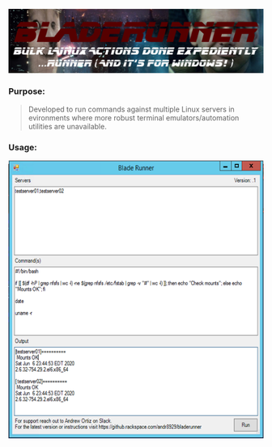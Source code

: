 <p align="center"><img src='/images/bladerunner.png'>

<h3><b>Purpose:</h3></b>

>Developed to run commands against multiple Linux servers in evironments where more robust terminal emulators/automation utilities are unavailable.

<h3><b>Usage:</h3></b>
<p align="center"><img src='/images/test.png'>  
 
